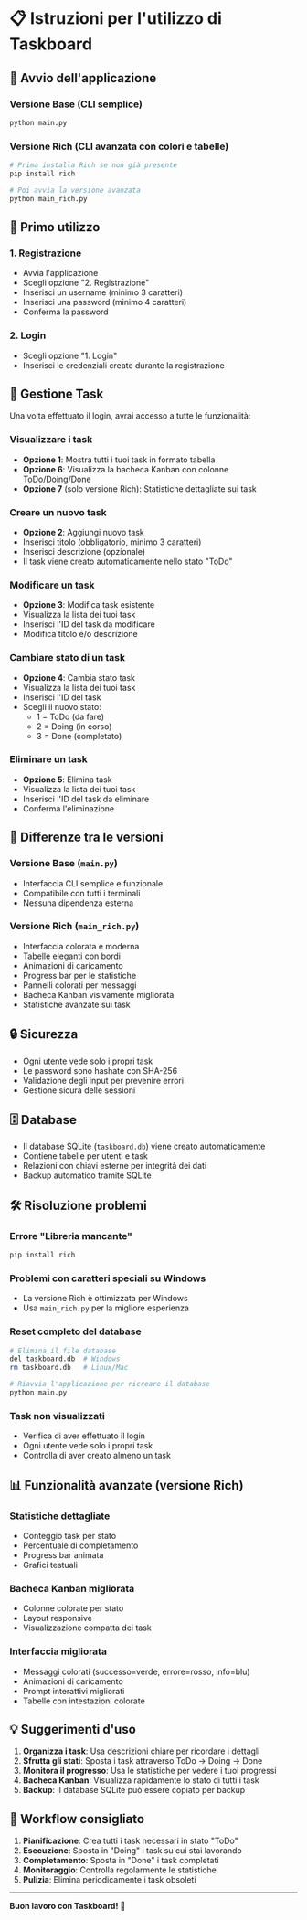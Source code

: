 # 📋 Istruzioni per l'utilizzo di Taskboard

## 🚀 Avvio dell'applicazione

### Versione Base (CLI semplice)
```bash
python main.py
```

### Versione Rich (CLI avanzata con colori e tabelle)
```bash
# Prima installa Rich se non già presente
pip install rich

# Poi avvia la versione avanzata
python main_rich.py
```

## 👤 Primo utilizzo

### 1. Registrazione
- Avvia l'applicazione
- Scegli opzione "2. Registrazione"
- Inserisci un username (minimo 3 caratteri)
- Inserisci una password (minimo 4 caratteri)
- Conferma la password

### 2. Login
- Scegli opzione "1. Login"
- Inserisci le credenziali create durante la registrazione

## 📝 Gestione Task

Una volta effettuato il login, avrai accesso a tutte le funzionalità:

### Visualizzare i task
- **Opzione 1**: Mostra tutti i tuoi task in formato tabella
- **Opzione 6**: Visualizza la bacheca Kanban con colonne ToDo/Doing/Done
- **Opzione 7** (solo versione Rich): Statistiche dettagliate sui task

### Creare un nuovo task
- **Opzione 2**: Aggiungi nuovo task
- Inserisci titolo (obbligatorio, minimo 3 caratteri)
- Inserisci descrizione (opzionale)
- Il task viene creato automaticamente nello stato "ToDo"

### Modificare un task
- **Opzione 3**: Modifica task esistente
- Visualizza la lista dei tuoi task
- Inserisci l'ID del task da modificare
- Modifica titolo e/o descrizione

### Cambiare stato di un task
- **Opzione 4**: Cambia stato task
- Visualizza la lista dei tuoi task
- Inserisci l'ID del task
- Scegli il nuovo stato:
  - 1 = ToDo (da fare)
  - 2 = Doing (in corso)
  - 3 = Done (completato)

### Eliminare un task
- **Opzione 5**: Elimina task
- Visualizza la lista dei tuoi task
- Inserisci l'ID del task da eliminare
- Conferma l'eliminazione

## 🎨 Differenze tra le versioni

### Versione Base (`main.py`)
- Interfaccia CLI semplice e funzionale
- Compatibile con tutti i terminali
- Nessuna dipendenza esterna

### Versione Rich (`main_rich.py`)
- Interfaccia colorata e moderna
- Tabelle eleganti con bordi
- Animazioni di caricamento
- Progress bar per le statistiche
- Pannelli colorati per messaggi
- Bacheca Kanban visivamente migliorata
- Statistiche avanzate sui task

## 🔒 Sicurezza

- Ogni utente vede solo i propri task
- Le password sono hashate con SHA-256
- Validazione degli input per prevenire errori
- Gestione sicura delle sessioni

## 🗄️ Database

- Il database SQLite (`taskboard.db`) viene creato automaticamente
- Contiene tabelle per utenti e task
- Relazioni con chiavi esterne per integrità dei dati
- Backup automatico tramite SQLite

## 🛠️ Risoluzione problemi

### Errore "Libreria mancante"
```bash
pip install rich
```

### Problemi con caratteri speciali su Windows
- La versione Rich è ottimizzata per Windows
- Usa `main_rich.py` per la migliore esperienza

### Reset completo del database
```bash
# Elimina il file database
del taskboard.db  # Windows
rm taskboard.db   # Linux/Mac

# Riavvia l'applicazione per ricreare il database
python main.py
```

### Task non visualizzati
- Verifica di aver effettuato il login
- Ogni utente vede solo i propri task
- Controlla di aver creato almeno un task

## 📊 Funzionalità avanzate (versione Rich)

### Statistiche dettagliate
- Conteggio task per stato
- Percentuale di completamento
- Progress bar animata
- Grafici testuali

### Bacheca Kanban migliorata
- Colonne colorate per stato
- Layout responsive
- Visualizzazione compatta dei task

### Interfaccia migliorata
- Messaggi colorati (successo=verde, errore=rosso, info=blu)
- Animazioni di caricamento
- Prompt interattivi migliorati
- Tabelle con intestazioni colorate

## 💡 Suggerimenti d'uso

1. **Organizza i task**: Usa descrizioni chiare per ricordare i dettagli
2. **Sfrutta gli stati**: Sposta i task attraverso ToDo → Doing → Done
3. **Monitora il progresso**: Usa le statistiche per vedere i tuoi progressi
4. **Bacheca Kanban**: Visualizza rapidamente lo stato di tutti i task
5. **Backup**: Il database SQLite può essere copiato per backup

## 🎯 Workflow consigliato

1. **Pianificazione**: Crea tutti i task necessari in stato "ToDo"
2. **Esecuzione**: Sposta in "Doing" i task su cui stai lavorando
3. **Completamento**: Sposta in "Done" i task completati
4. **Monitoraggio**: Controlla regolarmente le statistiche
5. **Pulizia**: Elimina periodicamente i task obsoleti

---

**Buon lavoro con Taskboard! 🎉**